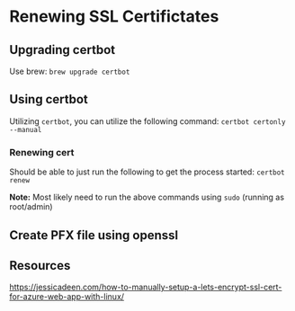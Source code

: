 # Renewing SSL Certifictates

## Upgrading certbot
Use brew:
`brew upgrade certbot`

## Using certbot
Utilizing `certbot`, you can utilize the following command:
`certbot certonly --manual`

### Renewing cert
Should be able to just run the following to get the process started:
`certbot renew`

**Note:** Most likely need to run the above commands using `sudo` (running as root/admin)

## Create PFX file using openssl


## Resources
https://jessicadeen.com/how-to-manually-setup-a-lets-encrypt-ssl-cert-for-azure-web-app-with-linux/